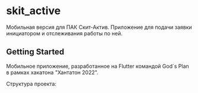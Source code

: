 # skit_active

Мобильная версия для ПАК Скит-Актив. Приложение для подачи заявки инициатором и отслеживания работы по ней.

## Getting Started

Мобильное приложение, разработанное на Flutter командой God`s Plan в рамках хакатона "Хантатон 2022".

Структура проекта: